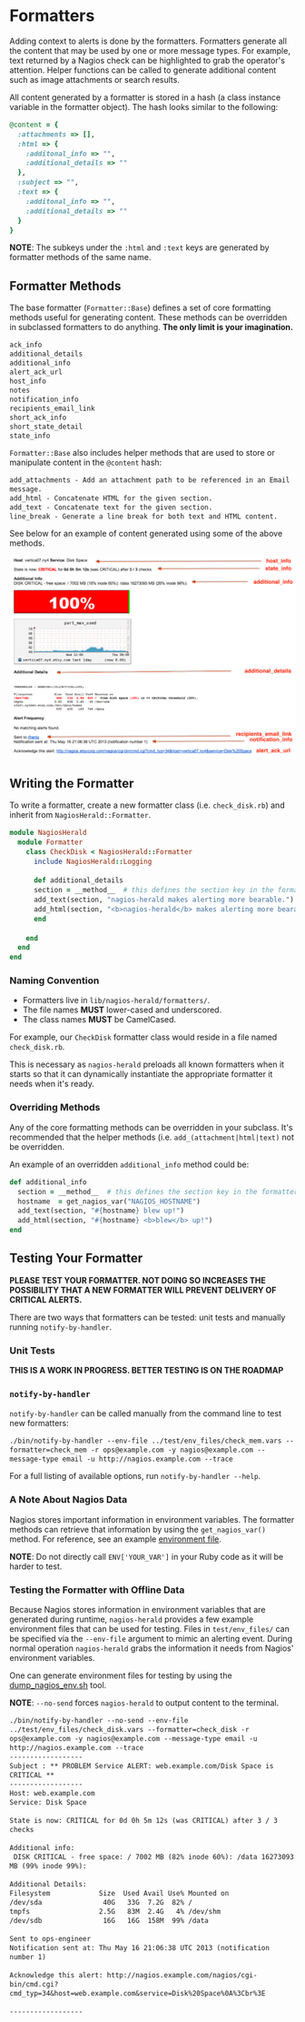 # Formatters

Adding context to alerts is done by the formatters. Formatters generate all the content that may
be used by one or more message types. For example, text returned by a Nagios check
can be highlighted to grab the operator's attention. Helper functions can be called to generate
additional content such as image attachments or search results.

All content generated by a formatter is stored in a hash (a class instance variable in the
formatter object). The hash looks similar to the following:

```ruby
@content = {
  :attachments => [],
  :html => {
    :additonal_info => "",
    :additional_details => "" 
  },
  :subject => "",
  :text => {
    :additonal_info => "",
    :additional_details => ""
  }
}
```

**NOTE**: The subkeys under the ``:html`` and ``:text`` keys are generated by formatter methods of the
same name.

## Formatter Methods

The base formatter (``Formatter::Base``) defines a set of core formatting methods useful for generating content.
These methods can be overridden in subclassed formatters to do anything. **The only limit is your
imagination.**

    ack_info
    additional_details
    additional_info
    alert_ack_url
    host_info
    notes
    notification_info
    recipients_email_link
    short_ack_info
    short_state_detail
    state_info

``Formatter::Base`` also includes helper methods that are used to store or manipulate content in the
``@content`` hash:

    add_attachments - Add an attachment path to be referenced in an Email message.
    add_html - Concatenate HTML for the given section.
    add_text - Concatenate text for the given section.
    line_break - Generate a line break for both text and HTML content.

See below for an example of content generated using some of the above methods.

![nagios-herald-formatter-content-example.png](/docs/images/nagios-herald-formatter-content-example.png)

## Writing the Formatter

To write a formatter, create a new formatter class (i.e. ``check_disk.rb``) and inherit from ``NagiosHerald::Formatter``.

```ruby
module NagiosHerald
  module Formatter
    class CheckDisk < NagiosHerald::Formatter
      include NagiosHerald::Logging

      def additional_details
      section = __method__  # this defines the section key in the formatter's content hash
      add_text(section, "nagios-herald makes alerting more bearable.")
      add_html(section, "<b>nagios-herald</b> makes alerting more bearable.<br>")
      end

    end
  end
end
```

### Naming Convention

* Formatters live in ``lib/nagios-herald/formatters/``.
* The file names **MUST** lower-cased and underscored.
* The class names **MUST** be CamelCased.

For example, our ``CheckDisk`` formatter class would reside in a file named ``check_disk.rb``.

This is necessary as ``nagios-herald`` preloads all known formatters when it starts so that it can
dynamically instantiate the appropriate formatter it needs when it's ready.

### Overriding Methods

Any of the core formatting methods can be overridden in your subclass.  It's recommended that the helper methods
(i.e. ``add_(attachment|html|text)`` not be overridden.

An example of an overridden ``additional_info`` method could be:

```ruby
def additional_info
  section = __method__  # this defines the section key in the formatter's content hash
  hostname  = get_nagios_var("NAGIOS_HOSTNAME")
  add_text(section, "#{hostname} blew up!")
  add_html(section, "#{hostname} <b>blew</b> up!")
end
```

## Testing Your Formatter

**PLEASE TEST YOUR FORMATTER. NOT DOING SO INCREASES THE POSSIBILITY THAT A NEW FORMATTER WILL PREVENT DELIVERY OF CRITICAL ALERTS.**

There are two ways that formatters can be tested: unit tests and manually running ``notify-by-handler``.

### Unit Tests

**THIS IS A WORK IN PROGRESS. BETTER TESTING IS ON THE ROADMAP**

### ``notify-by-handler``

``notify-by-handler`` can be called manually from the command line to test new formatters:

```
./bin/notify-by-handler --env-file ../test/env_files/check_mem.vars --formatter=check_mem -r ops@example.com -y nagios@example.com --message-type email -u http://nagios.example.com --trace
```

For a full listing of available options, run ``notify-by-handler --help``.

### A Note About Nagios Data

Nagios stores important information in environment variables.  The formatter methods can retrieve that
information by using the ``get_nagios_var()`` method.  For reference, see an
example [environment file](/test/env_files/nagios_vars.EXAMPLE).

**NOTE**: Do not directly call ``ENV['YOUR_VAR']`` in your Ruby code as it will be harder to test.

### Testing the Formatter with Offline Data

Because Nagios stores information in environment variables that are generated during runtime, ``nagios-herald``
provides a few example environment files that can be used for testing. Files in ``test/env_files/`` can be specified via the
``--env-file`` argument to mimic an alerting event.  During normal operation ``nagios-herald`` grabs
the information it needs from Nagios' environment variables.

One can generate environment files for testing by using the [dump_nagios_env.sh](/docs/tools.md#dump_nagios_env.sh) tool.

**NOTE**: ``--no-send`` forces ``nagios-herald`` to output content to the terminal.

```
./bin/notify-by-handler --no-send --env-file ../test/env_files/check_disk.vars --formatter=check_disk -r ops@example.com -y nagios@example.com --message-type email -u http://nagios.example.com --trace
------------------
Subject : ** PROBLEM Service ALERT: web.example.com/Disk Space is CRITICAL **
------------------
Host: web.example.com
Service: Disk Space

State is now: CRITICAL for 0d 0h 5m 12s (was CRITICAL) after 3 / 3 checks

Additional info:
 DISK CRITICAL - free space: / 7002 MB (82% inode 60%): /data 16273093 MB (99% inode 99%):

Additional Details:
Filesystem            Size  Used Avail Use% Mounted on
/dev/sda               40G   33G  7.2G  82% /
tmpfs                 2.5G   83M  2.4G   4% /dev/shm
/dev/sdb               16G   16G  158M  99% /data

Sent to ops-engineer
Notification sent at: Thu May 16 21:06:38 UTC 2013 (notification number 1)

Acknowledge this alert: http://nagios.example.com/nagios/cgi-bin/cmd.cgi?cmd_typ=34&host=web.example.com&service=Disk%20Space%0A%3Cbr%3E

------------------
```
